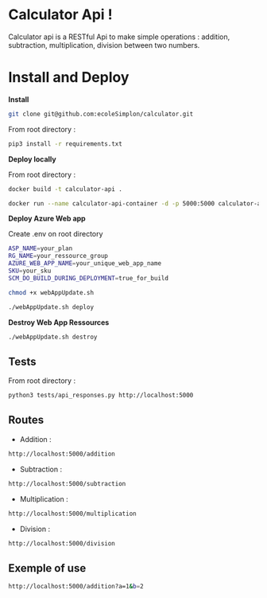 # Calculator Api !

Calculator api is a RESTful Api to make simple operations : addition, subtraction, multiplication, division between two numbers.


# Install and Deploy

**Install**
```sh
git clone git@github.com:ecoleSimplon/calculator.git
```
From root directory :
```sh
pip3 install -r requirements.txt
```
**Deploy locally**

From root directory :

```sh
docker build -t calculator-api .
```
```sh
docker run --name calculator-api-container -d -p 5000:5000 calculator-api
```
**Deploy Azure Web app**

Create .env on root directory
```sh
ASP_NAME=your_plan
RG_NAME=your_ressource_group
AZURE_WEB_APP_NAME=your_unique_web_app_name
SKU=your_sku
SCM_DO_BUILD_DURING_DEPLOYMENT=true_for_build
```
```sh
chmod +x webAppUpdate.sh
```
```sh
./webAppUpdate.sh deploy
```
**Destroy Web App Ressources**
```sh
./webAppUpdate.sh destroy
```

## Tests

From root directory :

```sh
python3 tests/api_responses.py http://localhost:5000
```

## Routes

 - Addition :
 ```sh
 http://localhost:5000/addition
 ```
 - Subtraction :
  ```sh
 http://localhost:5000/subtraction
 ```
 - Multiplication :
  ```sh
 http://localhost:5000/multiplication
 ```
 - Division :
  ```sh
 http://localhost:5000/division
 ```


## Exemple of use

```sh
http://localhost:5000/addition?a=1&b=2
```
